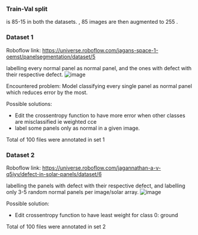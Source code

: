 ### Train-Val split
is 85-15 in both the datasets. , 85 images are then augmented to 255 .
### Dataset 1 
Roboflow link: https://universe.roboflow.com/jagans-space-1-oemst/panelsegmentation/dataset/5

labelling every normal panel as normal panel, and the ones with defect with their respective defect.
![image](https://user-images.githubusercontent.com/98120916/221427183-933e7ca8-f7d8-4df2-8b44-e169dd679664.png)

Encountered problem: Model classifying every single panel as normal panel which reduces error by the most.

Possible solutions:
- Edit the crossentropy function to have more error when other classes are misclassified ie weighted cce
- label some panels only as normal in a given image.

Total of 100 files were annotated in set 1



### Dataset 2
Roboflow link: https://universe.roboflow.com/jagannathan-a-v-q5iyv/defect-in-solar-panels/dataset/6

labelling the panels with defect with their respective defect, and labelling only 3-5 random normal panels per image/solar array.
![image](https://user-images.githubusercontent.com/98120916/221427384-785cd5b5-b0ca-4aa0-8046-1eba48880513.png)

Possible solution:
- Edit crossentropy function to have least weight for class 0: ground

Total of 100 files were annotated in set 2


